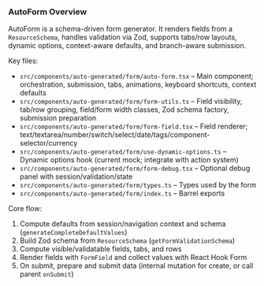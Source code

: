### AutoForm Overview

AutoForm is a schema-driven form generator. It renders fields from a `ResourceSchema`, handles validation via Zod, supports tabs/row layouts, dynamic options, context-aware defaults, and branch-aware submission.

Key files:
- `src/components/auto-generated/form/auto-form.tsx` – Main component; orchestration, submission, tabs, animations, keyboard shortcuts, context defaults
- `src/components/auto-generated/form/form-utils.ts` – Field visibility, tab/row grouping, field/form width classes, Zod schema factory, submission preparation
- `src/components/auto-generated/form/form-field.tsx` – Field renderer; text/textarea/number/switch/select/date/tags/component-selector/currency
- `src/components/auto-generated/form/use-dynamic-options.ts` – Dynamic options hook (current mock; integrate with action system)
- `src/components/auto-generated/form/form-debug.tsx` – Optional debug panel with session/validation/state
- `src/components/auto-generated/form/types.ts` – Types used by the form
- `src/components/auto-generated/form/index.ts` – Barrel exports

Core flow:
1) Compute defaults from session/navigation context and schema (`generateCompleteDefaultValues`)
2) Build Zod schema from `ResourceSchema` (`getFormValidationSchema`)
3) Compute visible/validatable fields, tabs, and rows
4) Render fields with `FormField` and collect values with React Hook Form
5) On submit, prepare and submit data (internal mutation for create, or call parent `onSubmit`)


